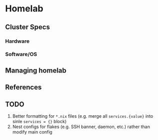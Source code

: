 # Homelab
## Cluster Specs
### Hardware
### Software/OS

## Managing homelab

## References

## TODO
1. Better formatting for `*.nix` files (e.g. merge all `services.{value}` into sinle `services = {}` block)
2. Nest configs for flakes (e.g. SSH banner, daemon, etc.) rather than modify main config

